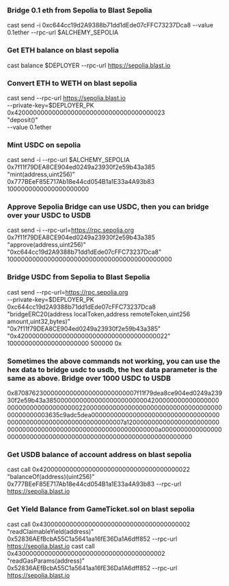 ### Bridge 0.1 eth from Sepolia to Blast Sepolia

cast send -i 0xc644cc19d2A9388b71dd1dEde07cFFC73237Dca8 --value 0.1ether --rpc-url $ALCHEMY_SEPOLIA

### Get ETH balance on blast sepolia

cast balance $DEPLOYER --rpc-url https://sepolia.blast.io

### Convert ETH to WETH on blast sepolia

cast send --rpc-url https://sepolia.blast.io \
 --private-key=$DEPLOYER_PK \
 0x4200000000000000000000000000000000000023 \
 "deposit()" \
 --value 0.1ether

### Mint USDC on sepolia

cast send -i --rpc-url $ALCHEMY_SEPOLIA \
 0x7f11f79DEA8CE904ed0249a23930f2e59b43a385 \
 "mint(address,uint256)" 0x777BEeF85E717Ab18e44cd054B1a1E33a4A93b83 1000000000000000000000

### Approve Sepolia Bridge can use USDC, then you can bridge over your USDC to USDB

cast send -i --rpc-url=https://rpc.sepolia.org \
 0x7f11f79DEA8CE904ed0249a23930f2e59b43a385 \
 "approve(address,uint256)" "0xc644cc19d2A9388b71dd1dEde07cFFC73237Dca8" 10000000000000000000000000000000000000000000

### Bridge USDC from Sepolia to Blast Sepolia

cast send --rpc-url=https://rpc.sepolia.org \
 --private-key=$DEPLOYER_PK \
 0xc644cc19d2A9388b71dd1dEde07cFFC73237Dca8 \
 "bridgeERC20(address localToken,address remoteToken,uint256 amount,uint32,bytes)" \
 "0x7f11f79DEA8CE904ed0249a23930f2e59b43a385" \
 "0x4200000000000000000000000000000000000022" \
 1000000000000000000000 500000 0x

### Sometimes the above commands not working, you can use the hex data to bridge usdc to usdb, the hex data parameter is the same as above. Bridge over 1000 USDC to USDB

0x870876230000000000000000000000007f11f79dea8ce904ed0249a23930f2e59b43a385000000000000000000000000420000000000000000000000000000000000002200000000000000000000000000000000000000000000003635c9adc5dea00000000000000000000000000000000000000000000000000000000000000007a12000000000000000000000000000000000000000000000000000000000000000a00000000000000000000000000000000000000000000000000000000000000000

### Get USDB balance of account address on blast sepolia

cast call 0x4200000000000000000000000000000000000022 "balanceOf(address)(uint256)" 0x777BEeF85E717Ab18e44cd054B1a1E33a4A93b83 --rpc-url https://sepolia.blast.io

### Get Yield Balance from GameTicket.sol on blast sepolia
cast call 0x4300000000000000000000000000000000000002 "readClaimableYield(address)" 0x52836AEfBcbA55C1a5641aa16fE36Da1A6dff852 --rpc-url https://sepolia.blast.io
cast call 0x4300000000000000000000000000000000000002 "readGasParams(address)" 0x52836AEfBcbA55C1a5641aa16fE36Da1A6dff852 --rpc-url https://sepolia.blast.io